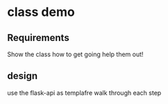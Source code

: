 # class demo

## Requirements 
Show the class how to get going
help them out!

## design
use the flask-api as templafre 
walk through each step
